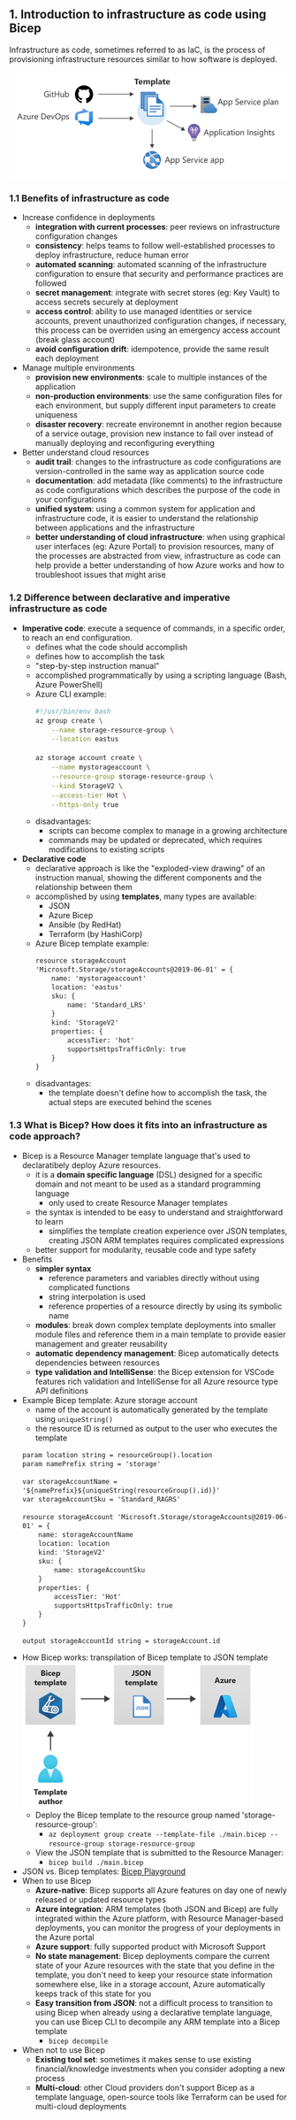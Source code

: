 ## 1. Introduction to infrastructure as code using Bicep
Infrastructure as code, sometimes referred to as IaC, is the process of provisioning infrastructure resources similar to how software is deployed.

![](assets/iac_template.png)

### 1.1 Benefits of infrastructure as code
- Increase confidence in deployments
    - **integration with current processes**: peer reviews on infrastructure configuration changes
    - **consistency**: helps teams to follow well-established processes to deploy infrastructure, reduce human error
    - **automated scanning**: automated scanning of the infrastructure configuration to ensure that security and performance practices are followed
    - **secret management**: integrate with secret stores (eg: Key Vault) to access secrets securely at deployment
    - **access control**: ability to use managed identities or service accounts, prevent unauthorized configuration changes, if necessary, this process can be overriden using an emergency access account (break glass account)
    - **avoid configuration drift**: idempotence, provide the same result each deployment
- Manage multiple environments
    - **provision new environments**: scale to multiple instances of the application
    - **non-production environments**: use the same configuration files for each environment, but supply different input parameters to create uniqueness
    - **disaster recovery**: recreate environemnt in another region because of a service outage, provision new instance to fail over instead of manually deploying and reconfiguring everything
- Better understand cloud resources
    - **audit trail**: changes to the infrastructure as code configurations are version-controlled in the same way as application source code
    - **documentation**: add metadata (like comments) to the infrastructure as code configurations which describes the purpose of the code in your configurations
    - **unified system**: using a common system for application and infrastructure code, it is easier to understand the relationship between applications and the infrastructure
    - **better understanding of cloud infrastructure**: when using graphical user interfaces (eg: Azure Portal) to provision resources, many of the processes are abstracted from view, infrastructure as code can help provide a better understanding of how Azure works and how to troubleshoot issues that might arise

### 1.2 Difference between declarative and imperative infrastructure as code
- **Imperative code**: execute a sequence of commands, in a specific order, to reach an end configuration.
    - defines what the code should accomplish
    - defines how to accomplish the task
    - "step-by-step instruction manual"
    - accomplished programmatically by using a scripting language (Bash, Azure PowerShell)
    - Azure CLI example:
        ```bash
        #!/usr/bin/env bash
        az group create \
            --name storage-resource-group \
            --location eastus

        az storage account create \
            --name mystorageaccount \
            --resource-group storage-resource-group \
            --kind StorageV2 \
            --access-tier Hot \
            --https-only true
        ```
    - disadvantages:
        - scripts can become complex to manage in a growing architecture
        - commands may be updated or deprecated, which requires modifications to existing scripts
- **Declarative code**
    - declarative approach is like the "exploded-view drawing" of an instruction manual, showing the different components and the relationship between them
    - accomplished by using **templates**, many types are available:
        - JSON
        - Azure Bicep
        - Ansible (by RedHat)
        - Terraform (by HashiCorp)
    - Azure Bicep template example:
        ```bicep
        resource storageAccount 'Microsoft.Storage/storageAccounts@2019-06-01' = {
            name: 'mystorageaccount'
            location: 'eastus'
            sku: {
                name: 'Standard_LRS'
            }
            kind: 'StorageV2'
            properties: {
                accessTier: 'hot'
                supportsHttpsTrafficOnly: true
            }
        }
        ```
    - disadvantages:
        - the template doesn't define how to accomplish the task, the actual steps are executed behind the scenes


### 1.3 What is Bicep? How does it fits into an infrastructure as code approach?
- Bicep is a Resource Manager template language that's used to declaratibely deploy Azure resources. 
    - it is a **domain specific language** (DSL) designed for a specific domain and not meant to be used as a standard programming language
        - only used to create Resource Manager templates
    - the syntax is intended to be easy to understand and straightforward to learn
        - simplifies the template creation experience over JSON templates, creating JSON ARM templates requires complicated expressions
    - better support for modularity, reusable code and type safety
- Benefits
    - **simpler syntax**
        - reference parameters and variables directly without using complicated functions
        - string interpolation is used
        - reference properties of a resource directly by using its symbolic name
    - **modules**: break down complex template deployments into smaller module files and reference them in a main template to provide easier management and greater reusability
    - **automatic dependency management**: Bicep automatically detects dependencies between resources
    - **type validation and IntelliSense**: the Bicep extension for VSCode features rich validation and IntelliSense for all Azure resource type API definitions
- Example Bicep template: Azure storage account
    - name of the account is automatically generated by the template using `uniqueString()`
    - the resource ID is returned as output to the user who executes the template
    ```bicep
    param location string = resourceGroup().location
    param namePrefix string = 'storage'

    var storageAccountName = '${namePrefix}${uniqueString(resourceGroup().id)}'
    var storageAccountSku = 'Standard_RAGRS'

    resource storageAccount 'Microsoft.Storage/storageAccounts@2019-06-01' = {
        name: storageAccountName
        location: location
        kind: 'StorageV2'
        sku: {
            name: storageAccountSku
        }
        properties: {
            accessTier: 'Hot'
            supportsHttpsTrafficOnly: true
        }
    }

    output storageAccountId string = storageAccount.id
    ```
- How Bicep works: transpilation of Bicep template to JSON template
    ![](assets/bicep-to-json.png)
    - Deploy the Bicep template to the resource group named 'storage-resource-group':
        - `az deployment group create --template-file ./main.bicep --resource-group storage-resource-group`
    - View the JSON template that is submitted to the Resource Manager:
        - `bicep build ./main.bicep`
- JSON vs. Bicep templates: [Bicep Playground](https://bicepdemo.z22.web.core.windows.net/)
- When to use Bicep
    - **Azure-native**: Bicep supports all Azure features on day one of newly released or updated resource types
    - **Azure integration**: ARM templates (both JSON and Bicep) are fully integrated within the Azure platform, with Resource Manager-based deployments, you can monitor the progress of your deployments in the Azure portal
    - **Azure support**: fully supported product with Microsoft Support
    - **No state management**: Bicep deployments compare the current state of your Azure resources with the state that you define in the template, you don't need to keep your resource state information somewhere else, like in a storage account, Azure automatically keeps track of this state for you
    - **Easy transition from JSON**: not a difficult process to transition to using Bicep when already using a declarative template language, you can use Bicep CLI to decompile any ARM template into a Bicep template
        - `bicep decompile`
- When not to use Bicep
    - **Existing tool set**: sometimes it makes sense to use existing financial/knowledge investments when you consider adopting a new process
    - **Multi-cloud**: other Cloud providers don't support Bicep as a template language, open-source tools like Terraform can be used for multi-cloud deployments

